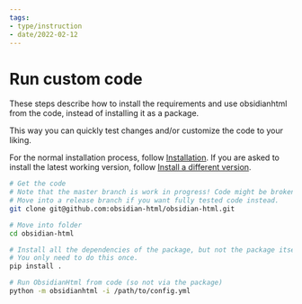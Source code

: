 ```yaml
---
tags:
- type/instruction
- date/2022-02-12
---
```

   
# Run custom code   
These steps describe how to install the requirements and use obsidianhtml from the code, instead of installing it as a package.    
   
This way you can quickly test changes and/or customize the code to your liking.   
   
For the normal installation process, follow [Installation](../Instructions/Installation.md). If you are asked to install the latest working version, follow [Install a different version](../Instructions/Install%20a%20different%20version.md).   
   
``` bash
# Get the code
# Note that the master branch is work in progress! Code might be broken. 
# Move into a release branch if you want fully tested code instead.
git clone git@github.com:obsidian-html/obsidian-html.git

# Move into folder
cd obsidian-html

# Install all the dependencies of the package, but not the package itself.
# You only need to do this once.
pip install .

# Run ObsidianHtml from code (so not via the package)
python -m obsidianhtml -i /path/to/config.yml
```
